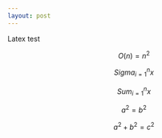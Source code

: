 ```yaml
---
layout: post
---
```

Latex test

$$ O(n)=n^2 $$

$$ Sigma_{i=1}^{n}x $$

$$ Sum_{i=1}^{n}x $$

$$ a^2=b^2 $$

$$ a^2 + b^2 = c^2 $$
